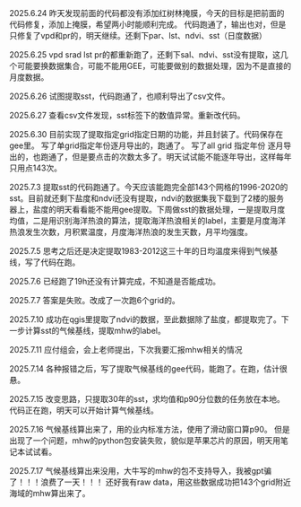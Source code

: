 2025.6.24 
昨天发现前面的代码都没有添加红树林掩膜，今天的目标是把前面的代码修复，添加上掩膜，希望两小时能顺利完成。
代码跑通了，输出也对，但是只修复了vpd和pr的，明天继续。还剩下par、lst、ndvi、sst（日度数据）

2025.6.25
vpd srad lst pr的都重新跑了，还剩下sal、ndvi、sst没有提取，这几个可能要换数据集合，可能不能用GEE，可能要做别的数据处理，因为不是直接的月度数据。

2025.6.26
试图提取sst，代码跑通了，也顺利导出了csv文件。

2025.6.27
查看csv文件发现，sst标签下的数值异常。重新改代码。

2025.6.30
目前实现了提取指定grid指定日期的功能，并且封装了。代码保存在gee里。
写了单grid指定年份逐月导出的，跑通了。
写了all grid 指定年份 逐月导出的，也跑通了，但是要点击的次数太多了。明天试试能不能逐年导出，这样每年只用点143次。

2025.7.3
提取sst的代码跑通了。今天应该能跑完全部143个网格的1996-2020的sst。目前就还剩下盐度和ndvi还没有提取，ndvi的数据集我下载到了2楼的服务器上，盐度的明天看看能不能用gee提取。下周做sst的数据处理，一是提取月度均值，二是用识别海洋热浪的算法，提取海洋热浪相关的label，主要是月度海洋热浪发生次数，月积累温度，月度海洋热浪的发生天数，月平均强度。

2025.7.5
思考之后还是决定提取1983-2012这三十年的日均温度来得到气候基线，写了代码在跑。

2025.7.6
已经跑了19h还没有计算完成，不知道是否能成功。

2025.7.7
答案是失败。改成了一次跑6个grid的。

2025.7.10
成功在qgis里提取了ndvi的数据，至此数据除了盐度，都提取完了。下一步计算sst的气候基线，提取mhw的label。

2025.7.11
应付组会，会上老师提出，下次我要汇报mhw相关的情况

2025.7.14
各种报错之后，写了提取气候基线的gee代码，能跑了。在跑，估计很悬。

2025.7.15
改变思路，只提取30年的sst，求均值和p90分位数的任务放在本地。代码正在跑，明天可以开始计算气候基线。

2025.7.16
气候基线算出来了，用的业内标准方法，使用了滑动窗口算p90。
但是出现了一个问题，mhw的python包安装失败，貌似是苹果芯片的原因，明天用笔记本试试看。

2025.7.17
气候基线算出来没用，大牛写的mhw的包不支持导入，我被gpt骗了！！！浪费了一天！！！
还好我有raw data，用这些数据成功把143个grid附近海域的mhw算出来了。